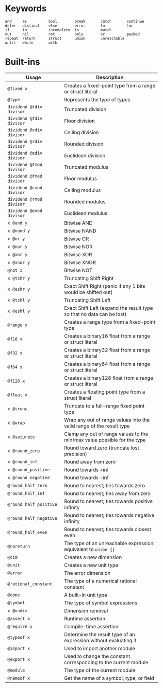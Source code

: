 # Keywords

```
and     as          bool        break       catch       continue
defer   distinct    else        error       fn          for
if      in          incomplete  is          match
mut     nil         not         only        or          packed
repeat  return      struct      union       unreachable
until   while       with
```

# Built-ins

| Usage | Description |
|---|---|
| `@fixed x` | Creates a fixed-point type from a range or struct literal |
| `@type` | Represents the type of types |
| `dividend @tdiv divisor` | Truncated division |
| `dividend @fdiv divisor` | Floor division |
| `dividend @cdiv divisor` | Ceiling division |
| `dividend @rdiv divisor` | Rounded division |
| `dividend @ediv divisor` | Euclidean division |
| `dividend @tmod divisor` | Truncated modulus |
| `dividend @fmod divisor` | Floor modulus |
| `dividend @cmod divisor` | Ceiling modulus |
| `dividend @rmod divisor` | Rounded modulus |
| `dividend @emod divisor` | Euclidean modulus |
| `x @and y` | Bitwise AND |
| `x @nand y` | Bitwise NAND |
| `x @or y` | Bitwise OR |
| `x @nor y` | Bitwise NOR |
| `x @xor y` | Bitwise XOR |
| `x @xnor y` | Bitwise XNOR |
| `@not x` | Bitwise NOT |
| `x @tshr y` | Truncating Shift Right |
| `x @eshr y` | Exact Shift Right (panic if any 1 bits would be shifted out) |
| `x @tshl y` | Truncating Shift Left |
| `x @eshl y` | Exact Shift Left (expand the result type so that no data can be lost) |
| `@range x` | Creates a range type from a fixed-point type |
| `@f16 x` | Creates a binary16 float from a range or struct literal |
| `@f32 x` | Creates a binary32 float from a range or struct literal |
| `@f64 x` | Creates a binary64 float from a range or struct literal |
| `@f128 x` | Creates a binary128 float from a range or struct literal |
| `@float x` | Creates a floating point type from a struct literal |
| `x @trunc` | Truncate to a full-range fixed point type |
| `x @wrap` | Wrap any out of range values into the valid range of the result type |
| `x @saturate` | Clamp any out of range values to the min/max value possible for the type |
| `x @round_zero` | Round toward zero (truncate lost precision) |
| `x @round_inf` | Round away from zero |
| `x @round_positive` | Round towards +inf |
| `x @round_negative` | Round towards -inf |
| `@round_half_zero` | Round to nearest; ties towards zero |
| `@round_half_inf` | Round to nearest; ties away from zero |
| `@round_half_positive` | Round to nearest; ties towards positive infinity |
| `@round_half_negative` | Round to nearest; ties towards negative infinity |
| `@round_half_even` | Round to nearest; ties towards closest even |
| `@noreturn` | The type of an unreachable expression; equivalent to `union {}` |
| `@dim` | Creates a new dimension |
| `@unit` | Creates a new unit type |
| `@error` | The error dimension |
| `@rational_constant` | The type of a numerical rational constant |
| `@done` | A built-in unit type |
| `@symbol` | The type of symbol expressions |
| `x @undim` | Dimension removal |
| `@assert x` | Runtime assertion |
| `@require x` | Compile-time assertion |
| `@typeof x` | Determine the result type of an expression without evaluating it |
| `@import x` | Used to import another module |
| `@export x` | Used to change the constant corresponding to the current module |
| `@module` | The type of the current module |
| `@nameof x` | Get the name of a symbol, type, or field |
